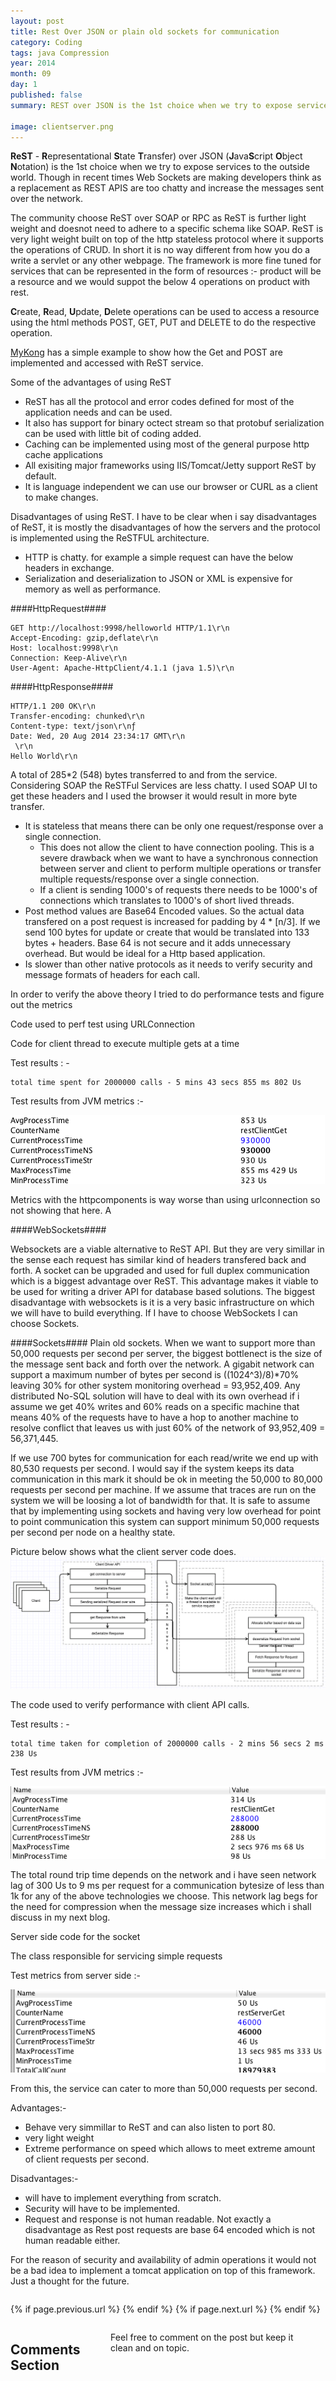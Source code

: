 ```yaml
---
layout: post
title: Rest Over JSON or plain old sockets for communication
category: Coding
tags: java Compression
year: 2014
month: 09
day: 1
published: false
summary: REST over JSON is the 1st choice when we try to expose services to the outside world. Though in recent times Web Sockets are raising up to the challenge to replace REST as rest APIS are too chatty to increase the messages sent over the network. 

image: clientserver.png
---
```


<b>ReST</b> - <b>R</b>epresentational <b>S</b>tate <b>T</b>ransfer) over JSON (<b>J</b>ava<b>S</b>cript <b>O</b>bject <b>N</b>otation) is the 1st choice when we try to expose services to the outside world. Though in recent times Web Sockets are making developers think as a replacement as REST APIS are too chatty and increase the messages sent over the network. 

The community choose ReST over SOAP or RPC as ReST is further light weight and doesnot need to adhere to a specific schema like SOAP. ReST is very light weight built on top of the http stateless protocol where it supports the operations of CRUD. In short it is no way different from how you do a write a servlet or any other webpage. The framework is more fine tuned for services that can be represented in the form of resources :- product will be a resource and we would suppot the below 4 operations on product with rest.
 
<b>C</b>reate, <b>R</b>ead, <b>U</b>pdate, <b>D</b>elete operations can be used to access a resource using the html methods POST, GET, PUT and DELETE to do the respective operation.

[MyKong](http://www.mkyong.com/webservices/jax-rs/restfull-java-client-with-java-net-url/ "Http Rest methods")  has a simple example to show how the Get and POST are implemented and accessed with ReST service. 

Some of the advantages of using ReST

* ReST has all the protocol and error codes defined for most of the application needs and can be used. 
* It also has support for binary octect stream so that protobuf serialization can be used with little bit of coding added. 
* Caching can be implemented using most of the general purpose http cache applications
* All exisiting major frameworks using IIS/Tomcat/Jetty support ReST by default.
* It is language independent we can use our browser or CURL as a client to make changes.

Disadvantages of using ReST. I have to be clear when i say disadvantages of ReST, it is mostly the disadvantages of how the servers and the protocol is implemented using the ReSTFUL architecture. 

* HTTP is chatty. for example a simple request can have the below headers in exchange.
* Serialization and deserialization to JSON or XML is expensive for memory as well as performance. 

####HttpRequest####
``` 
GET http://localhost:9998/helloworld HTTP/1.1\r\n
Accept-Encoding: gzip,deflate\r\n
Host: localhost:9998\r\n
Connection: Keep-Alive\r\n
User-Agent: Apache-HttpClient/4.1.1 (java 1.5)\r\n
```

####HttpResponse####
```
HTTP/1.1 200 OK\r\n
Transfer-encoding: chunked\r\n
Content-type: text/json\r\nƒ
Date: Wed, 20 Aug 2014 23:34:17 GMT\r\n
 \r\n
Hello World\r\n
```
A total of 285*2 (548) bytes transferred to and from the service. Considering SOAP the ReSTFul Services are less chatty. I used SOAP UI to get these headers and I used the browser it would result in more byte transfer.

* It is stateless that means there can be only one request/response over a single connection. 
	- This does not allow the client to have connection pooling. This is a severe drawback when we want to have a synchronous connection between server and client to perform multiple operations or transfer multiple requests/response over a single connection. 
	- If a client is sending 1000's of requests there needs to be 1000's of connections which translates to 1000's of short lived threads.
* Post method values are Base64 Encoded values. So the actual data transfered on a post request is increased for padding by  4 * [n/3]. If we send 100 bytes for update or create that would be translated into 133 bytes + headers. Base 64 is not secure and it adds unnecessary overhead. But would be ideal for a Http based application.
* Is slower than other native protocols as it needs to verify security and message formats of headers for each call.

In order to verify the above theory I tried to do performance tests and figure out the metrics

Code used to perf test using URLConnection

<script src="https://gist.github.com/vallur/1f062f73a3148565f6f9.js"></script>

Code for client thread to execute multiple gets at a time

<script src="https://gist.github.com/vallur/2a03147fd076ef0cbc94.js"></script>

Test results : -
```
total time spent for 2000000 calls - 5 mins 43 secs 855 ms 802 Us
```

Test results from JVM metrics :- 

![RestClient metrics](/img/posts/RestClient2.png)

Metrics with the httpcomponents is way worse than using urlconnection so not showing that here. A

####WebSockets####

Websockets are a viable alternative to ReST API. But they are very simillar in the sense each request has similar kind of headers transfered back and forth. A socket can be upgraded and used for full duplex communication which is a biggest advantage over ReST. This advantage makes it viable to be used for writing a driver API for database based solutions. The biggest disadvantage with websockets is it is a very basic infrastructure on which we will have to build everything. If I have to choose WebSockets I can choose Sockets.

####Sockets####
Plain old sockets. When we want to support more than 50,000 requests per second per server, the biggest bottlenect is the size of the message sent back and forth over the network. A gigabit network can support a maximum number of bytes per second is ((1024^3)/8)*70% leaving 30% for other system monitoring overhead = 93,952,409. Any distributed No-SQL solution will have to deal with its own overhead if i assume we get 40% writes and 60% reads on a specific machine that means 40% of the requests have to have a hop to another machine to resolve conflict that leaves us with just 60% of the network of 93,952,409 = 56,371,445.

If we use 700 bytes for communication for each read/write we end up with 80,530 requests per second. I would say if the system keeps its data communication in this mark it should be ok in meeting the 50,000 to 80,000 requests per second per machine. If we assume that traces are run on the system we will be loosing a lot of bandwidth for that. It is safe to assume that by implementing using sockets and having very low overhead for point to point communication this system can support minimum 50,000 requests per second per node on a healthy state.

Picture below shows what the client server code does.
![Client server architecture for banyan](/img/posts/clientserver.png)

The code used to verify performance with client API calls.

<script src="https://gist.github.com/vallur/da13b54d6bd9b73567a2.js"></script>

Test results : - 
```
total time taken for completion of 2000000 calls - 2 mins 56 secs 2 ms 238 Us
```

Test results from JVM metrics :-

![SocketClient metrics](/img/posts/socketmetrics.png)

The total round trip time depends on the network and i have seen network lag of 300 Us to 9 ms per request for a communication bytesize of less than 1k for any of the above technologies we choose. This network lag begs for the need for compression when the message size increases which i shall discuss in my next blog.

Server side code for the socket 

<script src="https://gist.github.com/vallur/fd298d23db3730036b8c.js"></script>

The class responsible for servicing simple requests 

<script src="https://gist.github.com/vallur/133259b47e46a7240085.js"></script>

Test metrics from server side :-

![SocketClient metrics](/img/posts/socketServer.png)

From this, the service can cater to more than 50,000 requests per second. 

Advantages:- 

* Behave very simmillar to ReST and can also listen to port 80.
* very light weight  
* Extreme performance on speed which allows to meet extreme amount of client requests per second.

Disadvantages:-

* will have to implement everything from scratch.
* Security will have to be implemented.
* Request and response is not human readable. Not exactly a disadvantage as Rest post requests are base 64 encoded which is not human readable either.

For the reason of security and availability of admin operations it would not be a bad idea to implement a tomcat application on top of this framework. Just a thought for the future.

<div class="row">	
	<div class="span9 column">
			<p class="pull-right">{% if page.previous.url %} <a href="{{page.previous.url}}" title="Previous Post: {{page.previous.title}}"><i class="icon-chevron-left"></i></a> 	{% endif %}   {% if page.next.url %} 	<a href="{{page.next.url}}" title="Next Post: {{page.next.title}}"><i class="icon-chevron-right"></i></a> 	{% endif %} </p>  
	</div>
</div>

<div class="row">	
    <div class="span9 columns">    
		<h2>Comments Section</h2>
	    <p>Feel free to comment on the post but keep it clean and on topic.</p>	
		<div id="fb-root"></div>
<script>(function(d, s, id) {
  var js, fjs = d.getElementsByTagName(s)[0];
  if (d.getElementById(id)) return;
  js = d.createElement(s); js.id = id;
  js.src = "//connect.facebook.net/en_US/sdk.js#xfbml=1&version=v2.0";
  fjs.parentNode.insertBefore(js, fjs);
}(document, 'script', 'facebook-jssdk'));</script>
<div class="fb-comments" data-href="http://vallur.github.io{{ page.url }}" data-numposts="5" data-width="700" data-colorscheme="light"></div>
</div>

<!-- Twitter -->
<script>!function(d,s,id){var js,fjs=d.getElementsByTagName(s)[0];if(!d.getElementById(id)){js=d.createElement(s);js.id=id;js.src="//platform.twitter.com/widgets.js";fjs.parentNode.insertBefore(js,fjs);}}(document,"script","twitter-wjs");</script>

<!-- Google + -->
<script type="text/javascript">
  (function() {
    var po = document.createElement('script'); po.type = 'text/javascript'; po.async = true;
    po.src = 'https://apis.google.com/js/plusone.js';
    var s = document.getElementsByTagName('script')[0]; s.parentNode.insertBefore(po, s);
  })();
</script>

